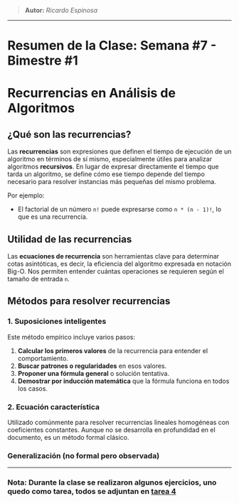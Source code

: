 > **Autor:** *Ricardo Espinosa*
---
# Resumen de la Clase: Semana #7 - Bimestre #1

# Recurrencias en Análisis de Algoritmos

## ¿Qué son las recurrencias?

Las **recurrencias** son expresiones que definen el tiempo de ejecución de un algoritmo en términos de sí mismo, especialmente útiles para analizar algoritmos **recursivos**. En lugar de expresar directamente el tiempo que tarda un algoritmo, se define cómo ese tiempo depende del tiempo necesario para resolver instancias más pequeñas del mismo problema.

Por ejemplo:  
- El factorial de un número `n!` puede expresarse como `n * (n - 1)!`, lo que es una recurrencia.

## Utilidad de las recurrencias

Las **ecuaciones de recurrencia** son herramientas clave para determinar cotas asintóticas, es decir, la eficiencia del algoritmo expresada en notación Big-O. Nos permiten entender cuántas operaciones se requieren según el tamaño de entrada `n`.

## Métodos para resolver recurrencias

### 1. Suposiciones inteligentes
Este método empírico incluye varios pasos:

1. **Calcular los primeros valores** de la recurrencia para entender el comportamiento.
2. **Buscar patrones o regularidades** en esos valores.
3. **Proponer una fórmula general** o solución tentativa.
4. **Demostrar por inducción matemática** que la fórmula funciona en todos los casos.

### 2. Ecuación característica
Utilizado comúnmente para resolver recurrencias lineales homogéneas con coeficientes constantes. Aunque no se desarrolla en profundidad en el documento, es un método formal clásico.

### Generalización (no formal pero observada)
---

### Nota: Durante la clase se realizaron algunos ejercicios, uno quedo como tarea, todos se adjuntan en **[tarea 4](../tareas/tarea_4/recurrencias.md)**